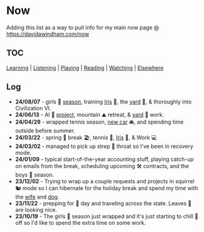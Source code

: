 # Now

Adding this list as a way to pull info for my main now page @ https://davidawindham.com/now

## TOC

[Learning](learning)
| [Listening](listening)
| [Playing](playing)
| [Reading](reading)
| [Watching](watching)
| [Elsewhere](elsewhere)

## Log

- **24/08/07** - girls 🎾 [season](/notes/tennis), training [Iris](/notes/dogs/iris) 🦮, the [yard](/notes/garden) 🌳, & thoroughly into Civilization VI.
- **24/06/13** - AI 🤖 [project](/docs/saas/openai), mountain ⛰️ retreat, & [yard](/notes/garden) 🌳 work.
- **24/04/29** - wrapped tennis season, [new car](https://davidawindham.com/its-electric/#update) 🚘, and spending time outside before summer.
- **24/03/22** - spring 🌷 break 🏖️, tennis 🎾, [Iris](/notes/dogs/iris) 🦮, & Work 💻
- **24/03/02** - managed to pick up strep 🦠 throat so I've been in recovery mode.
- **24/01/09** - typical start-of-the-year accounting stuff, playing catch-up on emails from the break, scheduling upcoming 🛠️ contracts, and the boys 🎾 season.
- **23/12/02** - Trying to wrap up a couple requests and projects in squirrel 🐿️ mode so I can hibernate for the holiday break and spend my time with the [wife](https://ginnygast.com) and [dog](/notes/dogs/iris).
- **23/11/22** - prepping for 🦃 day and traveling across the state. Leaves 🍁 are looking nice.
- **23/10/19** - The girls 🎾 season just wrapped and it's just starting to chill 🥶 off so I'd like to spend the extra time on some work.
